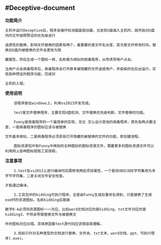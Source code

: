 ﻿#Deceptive-document
---
**功能简介**

	主机中运行Deceptive后，程序会循环检测磁盘驱动器，当发现U盘插入主机时，就开始对U盘内的文件按照预设的优先级进行
		
    选择性的替换，影响文件替换的因素有两个，最重要的是文件名长度，其次是文件修改时间。替换后U盘内被替换的文件会更改为隐
		
    藏属性，然后生成一个图标一样，名称极为相似的病毒程序，从而诱导用户点击。
		
	当用户点击病毒程序后，病毒程序会打开原本被隐藏的文件迷惑用户，并偷偷的在后台运行，实现各种预设的程序功能，完成对
        
    主机的入侵。

**使用说明**

	    该程序是在windows上，利用vs2013开发完成。
		
	    test是文件替换程序，主要实现U盘检测，文件替换优先级判断，文件替换的功能。
        
        Funny是病毒程序的一个最简单的实现，无论 怎么设计其他的病毒程序，首先有两点要注意，一是病毒程序的图标应该与被替换
        
    文件基本相似，二是病毒程序必须具有打开隐藏的被替换的文件的功能，即创建进程。
		
        图标资源包中有Funny中用到的五种图标的图标资源文件，需要更多的图标资源文件可以利用网上各种图标提取工具获取。

**注意事项**

		1.test在vs2013上进行编译时后需修改两处项目属性，一个是将UNICODE字符集改为多字节字符集，二是关闭文件安全检查。
        
    才能通过编译。
		
		2.工具包中的kidding可执行程序，全是由Funny生成后重命名得到，只是替换了生成exe时的资源图标。名称kidding后面接
        
    数字0-4必须同资源图标一一对应，比如word文档对应的是kidding，txt文件对应的是kidding3，不然会导致替换文件与被替换文
    
    件的图标对应出错。具体原因看test源代码应该很容易理解。

		3.目前只针对五种类型的文档进行替换，文件夹、txt文本、word文档、ppt、可执行程序(.exe)。
